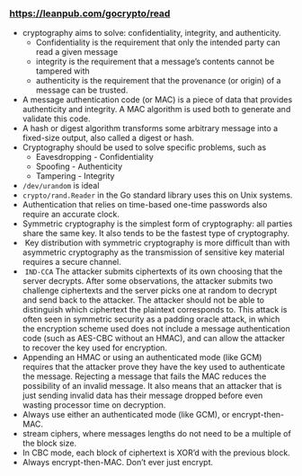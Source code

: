 ### https://leanpub.com/gocrypto/read
- cryptography aims to solve: confidentiality, integrity, and authenticity.
	- Confidentiality is the requirement that only the intended party can read a given message
	- integrity is the requirement that a message’s contents cannot be tampered with
	- authenticity is the requirement that the provenance (or origin) of a message can be trusted.
- A message authentication code (or MAC) is a piece of data that provides authenticity and integrity. A MAC algorithm is used both to generate and validate this code.
 - A hash or digest algorithm transforms some arbitrary message into a fixed-size output, also called a digest or hash.
 - Cryptography should be used to solve specific problems, such as
	 - Eavesdropping - Confidentiality
	 - Spoofing - Authenticity
	 - Tampering - Integrity
 - `/dev/urandom` is ideal
 - `crypto/rand.Reader` in the Go standard library uses this on Unix systems.
 - Authentication that relies on time-based one-time passwords also require an accurate clock.
 - Symmetric cryptography is the simplest form of cryptography: all parties share the same key. It also tends to be the fastest type of cryptography. 
 -  Key distribution with symmetric cryptography is more difficult than with asymmetric cryptography as the transmission of sensitive key material requires a secure channel.
 -  `IND-CCA` The attacker submits ciphertexts of its own choosing that the server decrypts. After some observations, the attacker submits two challenge ciphertexts and the server picks one at random to decrypt and send back to the attacker. The attacker should not be able to distinguish which ciphertext the plaintext corresponds to. This attack is often seen in symmetric security as a padding oracle attack, in which the encryption scheme used does not include a message authentication code (such as AES-CBC without an HMAC), and can allow the attacker to recover the key used for encryption. 
 - Appending an HMAC or using an authenticated mode (like GCM) requires that the attacker prove they have the key used to authenticate the message. Rejecting a message that fails the MAC reduces the possibility of an invalid message. It also means that an attacker that is just sending invalid data has their message dropped before even wasting processor time on decryption.
 - Always use either an authenticated mode (like GCM), or encrypt-then-MAC.
 - stream ciphers, where messages lengths do not need to be a multiple of the block size.
 - In CBC mode, each block of ciphertext is XOR’d with the previous block. 
 - Always encrypt-then-MAC. Don’t ever just encrypt.
 
 
